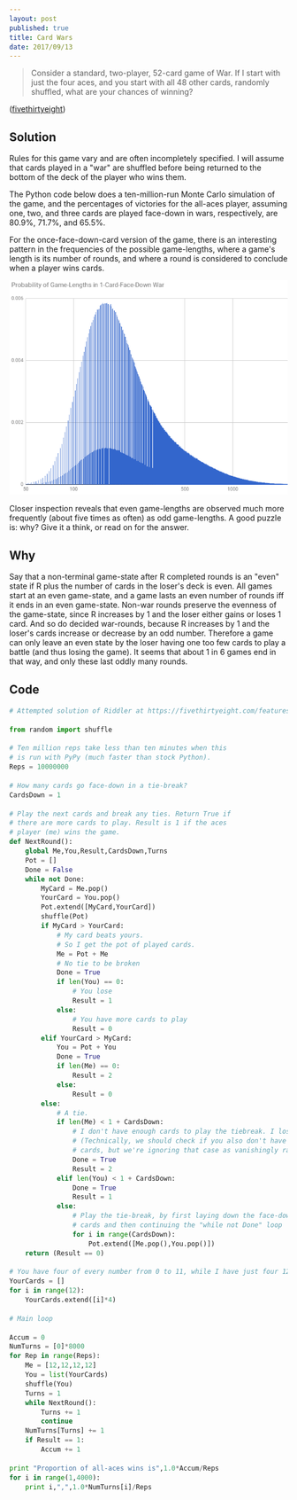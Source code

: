 ```yaml
---
layout: post 
published: true
title: Card Wars
date: 2017/09/13
---
```


>Consider a standard, two-player, 52-card game of War. If I start with just the four aces, and you start with all 48 other cards, randomly shuffled, what are your chances of winning?

<!--more-->

([fivethirtyeight](https://fivethirtyeight.com/features/riddler-nation-goes-to-war/))

## Solution

Rules for this game vary and are often incompletely specified. I will assume that cards played in a "war" are shuffled before being returned to the bottom of the deck of the player who wins them.

The Python code below does a ten-million-run Monte Carlo simulation of the game, and the percentages of victories for the all-aces player, assuming one, two, and three cards are played face-down in wars, respectively, are 80.9%, 71.7%, and 65.5%.

For the once-face-down-card version of the game, there is an interesting pattern in the frequencies of the possible game-lengths, where a game's length is its number of rounds, and where a round is considered to conclude when a player wins cards.

![Probability of game-lengths.](/img/GameOfWarGameLengths.png)

Closer inspection reveals that even game-lengths are observed much more frequently (about five times as often) as odd game-lengths.  A good puzzle is: why? Give it a think, or read on for the answer.

## Why

Say that a non-terminal game-state after R completed rounds is an "even" state if R plus the number of cards in the loser's deck is even. All games start at an even game-state, and a game lasts an even number of rounds iff it ends in an even game-state. Non-war rounds preserve the evenness of the game-state, since R increases by 1 and the loser either gains or loses 1 card. And so do decided war-rounds, because R increases by 1 and the loser's cards increase or decrease by an odd number. Therefore a game can only leave an even state by the loser having one too few cards to play a battle (and thus losing the game). It seems that about 1 in 6 games end in that way, and only these last oddly many rounds.

## Code

```python
# Attempted solution of Riddler at https://fivethirtyeight.com/features/riddler-nation-goes-to-war/

from random import shuffle

# Ten million reps take less than ten minutes when this
# is run with PyPy (much faster than stock Python).
Reps = 10000000

# How many cards go face-down in a tie-break?
CardsDown = 1

# Play the next cards and break any ties. Return True if
# there are more cards to play. Result is 1 if the aces
# player (me) wins the game.
def NextRound():
	global Me,You,Result,CardsDown,Turns
	Pot = []
	Done = False
	while not Done:
		MyCard = Me.pop()
		YourCard = You.pop()
		Pot.extend([MyCard,YourCard])
		shuffle(Pot)
		if MyCard > YourCard:
			# My card beats yours.
			# So I get the pot of played cards.
			Me = Pot + Me
			# No tie to be broken
			Done = True
			if len(You) == 0:
				# You lose
				Result = 1
			else:
				# You have more cards to play
				Result = 0
		elif YourCard > MyCard:
			You = Pot + You
			Done = True
			if len(Me) == 0:
				Result = 2
			else: 
				Result = 0
		else:
			# A tie.
			if len(Me) < 1 + CardsDown:
				# I don't have enough cards to play the tiebreak. I lose.
				# (Technically, we should check if you also don't have enough 
				# cards, but we're ignoring that case as vanishingly rare.)
				Done = True
				Result = 2
			elif len(You) < 1 + CardsDown:
				Done = True
				Result = 1
			else:
				# Play the tie-break, by first laying down the face-down
				# cards and then continuing the "while not Done" loop
				for i in range(CardsDown):
					Pot.extend([Me.pop(),You.pop()])
	return (Result == 0)

# You have four of every number from 0 to 11, while I have just four 12s
YourCards = []
for i in range(12):
	YourCards.extend([i]*4)

# Main loop

Accum = 0
NumTurns = [0]*8000
for Rep in range(Reps):
	Me = [12,12,12,12]
	You = list(YourCards)
	shuffle(You)
	Turns = 1
	while NextRound():
		Turns += 1
		continue
	NumTurns[Turns] += 1
	if Result == 1:
		Accum += 1

print "Proportion of all-aces wins is",1.0*Accum/Reps
for i in range(1,4000):
	print i,",",1.0*NumTurns[i]/Reps
```

<br>
